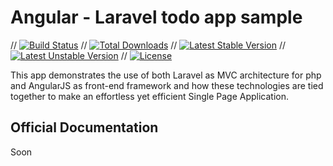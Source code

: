 # Angular - Laravel todo app sample

// [![Build Status](https://travis-ci.org/laravel/framework.svg)](https://travis-ci.org/laravel/framework)
// [![Total Downloads](https://poser.pugx.org/laravel/framework/d/total.svg)](https://packagist.org/packages/laravel/framework)
// [![Latest Stable Version](https://poser.pugx.org/laravel/framework/v/stable.svg)](https://packagist.org/packages/laravel/framework)
// [![Latest Unstable Version](https://poser.pugx.org/laravel/framework/v/unstable.svg)](https://packagist.org/packages/laravel/framework)
// [![License](https://poser.pugx.org/laravel/framework/license.svg)](https://packagist.org/packages/laravel/framework)

This app demonstrates the use of both Laravel as MVC architecture for php and AngularJS as front-end framework and how these technologies are tied together to make an effortless yet efficient Single Page Application.


## Official Documentation

Soon